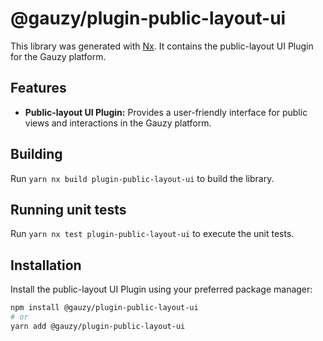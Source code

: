 # @gauzy/plugin-public-layout-ui

This library was generated with [Nx](https://nx.dev). It contains the public-layout UI Plugin for the Gauzy platform.

## Features

- **Public-layout UI Plugin:** Provides a user-friendly interface for public views and interactions in the Gauzy platform.

## Building

Run `yarn nx build plugin-public-layout-ui` to build the library.

## Running unit tests

Run `yarn nx test plugin-public-layout-ui` to execute the unit tests.

## Installation

Install the public-layout UI Plugin using your preferred package manager:

```bash
npm install @gauzy/plugin-public-layout-ui
# or
yarn add @gauzy/plugin-public-layout-ui
```
